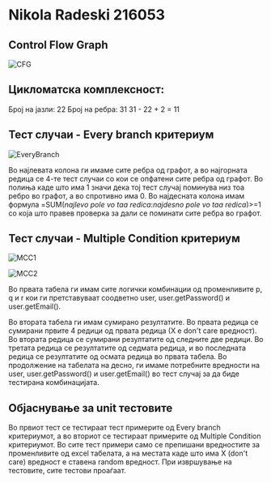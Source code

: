 # Nikola Radeski 216053

## Control Flow Graph

![CFG](https://github.com/nikolaradeski/SI_2023_lab2_216053/assets/127350761/5c34490f-5734-40d5-aeee-da8bdd2dfa64)

## Цикломатска комплексност:
Број на јазли: 22
Број на ребра: 31
31 - 22 + 2 = 11

## Тест случаи - Every branch критериум

![EveryBranch](https://github.com/nikolaradeski/SI_2023_lab2_216053/assets/127350761/b6bef88b-e880-41df-b2f8-3088e7ba546d)

Во најлевата колона ги имаме сите ребра од графот, а во најгорната редица се 4-те тест случаи со кои се опфатени сите ребра од графот. Во полиња каде што има 1 значи дека тој тест случај поминува низ тоа ребро во графот, а во спротивно има 0. Во најдесната колона имам формула =SUM(*najlevo pole vo taa redica*:*najdesno pole vo taa redica*)>=1 со која што правев проверка за дали се поминати сите ребра во графот.


## Тест случаи - Multiple Condition критериум

![MCC1](https://github.com/nikolaradeski/SI_2023_lab2_216053/assets/127350761/c0f41a17-3107-480f-8f59-7507c1ae5c57)

![MCC2](https://github.com/nikolaradeski/SI_2023_lab2_216053/assets/127350761/3e65bb18-e324-489b-83e6-134f4bc9a353)

Во првата табела ги имам сите логички комбинации од променливите p, q и r кои ги претставуваат соодветно user, user.getPassword() и user.getEmail().

Во втората табела ги имам сумирано резултатите. Во првата редица се сумирани првите 4 редици од првата редица (Х е don't care вредност). Во втората редица се сумирани резултатите од следните две редици. Во третата редица се резултатите од седмата редица, и во последната редица се резултатите од осмата редица во првата табела. Во продолжение на табелата на десно, ги имаме потребните вредности на user, user.getPassword() и user.getEmail() во тест случај за да биде тестирана комбинацијата.


## Објаснување за unit тестовите

Во првиот тест се тестираат тест примерите од Every branch критериумот, а во вториот се тестираат примерите од Multiple Condition критериумот. Во сите тест примери само се препишани вредностите за променливите од excel табелата, а на местата каде што има Х (don't care) вредност е ставена random вредност. При извршување на тестовите, сите тестови проаѓаат.
